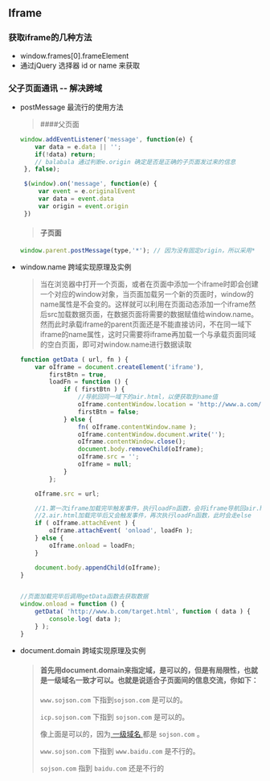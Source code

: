 ## Iframe

### 获取iframe的几种方法

- window.frames[0].frameElement 
- 通过jQuery 选择器 id or name 来获取

### 父子页面通讯 -- 解决跨域

- postMessage 最流行的使用方法

  > ####父页面
   ```js
   window.addEventListener('message', function(e) {
       var data = e.data || '';
       if(!data) return;
       // balabala 通过判断e.origin 确定是否是正确的子页面发过来的信息
    }, false);

    $(window).on('message', function(e) { 
        var event = e.originalEvent
        var data = event.data
        var origin = event.origin
    })
   ```
    > #### 子页面

  ```js
  window.parent.postMessage(type,'*'); // 因为没有固定origin，所以采用*
  ```

- window.name 跨域实现原理及实例
  > 当在浏览器中打开一个页面，或者在页面中添加一个iframe时即会创建一个对应的window对象，当页面加载另一个新的页面时，window的name属性是不会变的。这样就可以利用在页面动态添加一个iframe然后src加载数据页面，在数据页面将需要的数据赋值给window.name。然而此时承载iframe的parent页面还是不能直接访问，不在同一域下iframe的name属性，这时只需要将iframe再加载一个与承载页面同域的空白页面，即可对window.name进行数据读取

  ```js
  function getData ( url, fn ) {
      var oIframe = document.createElement('iframe'),
          firstBtn = true,
          loadFn = function () {
              if ( firstBtn ) {
                  //导航回同一域下的air.html，以便获取到name值
                  oIframe.contentWindow.location = 'http://www.a.com/air.html';
                  firstBtn = false;
              } else {
                  fn( oIframe.contentWindow.name );
                  oIframe.contentWindow.document.write('');
                  oIframe.contentWindow.close();
                  document.body.removeChild(oIframe);
                  oIframe.src = '';
                  oIframe = null;
              }
          };

      oIframe.src = url;

      //1.第一次iframe加载完毕触发事件，执行loadFn函数，会将iframe导航回air.html
      //2.air.html加载完毕后又会触发事件，再次执行loadFn函数，此时会走else
      if ( oIframe.attachEvent ) {
          oIframe.attachEvent( 'onload', loadFn );
      } else {
          oIframe.onload = loadFn;
      }

      document.body.appendChild(oIframe);
  }


  //页面加载完毕后调用getData函数去获取数据
  window.onload = function () {
      getData( 'http://www.b.com/target.html', function ( data ) {
          console.log( data );
      } );
  }

  ```




- document.domain  跨域实现原理及实例

  > #### 首先用document.domain来指定域，是可以的，但是有局限性，也就是一级域名一致才可以。也就是说适合子页面间的信息交流，你如下：
  >
  > `www.sojson.com`  下指到`sojson.com` 是可以的。
  >
  > `icp.sojson.com`  下指到 `sojson.com` 是可以的。
  >
  > 像上面是可以的，因为[ 一级域名  ](http://www.sojson.com/tag_yjym.html)都是 `sojson.com` 。
  >
  > `www.sojson.com`  下指到 `www.baidu.com`  是不行的。
  >
  > `sojson.com`  指到 `baidu.com`  还是不行的